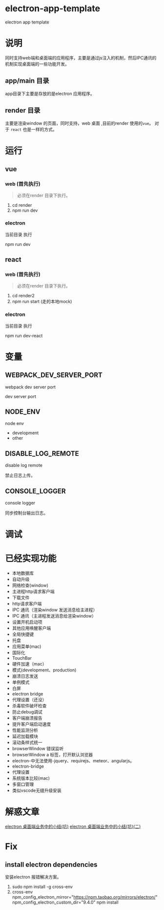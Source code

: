 # electron-app-template
 electron app template
 
# 说明

同时支持web端和桌面端的应用程序，主要是通过js注入的机制，然后IPC通讯的机制实现桌面端的一些功能开发。

## app/main 目录

app目录下主要是存放的是electron 应用程序。

## render 目录
主要是渲染window 的页面，同时支持，web 桌面 ,目前的render 使用的`vue`。 对于 `react` 也是一样的方式。
 

# 运行

## vue
### web (首先执行)

> 必须在render 目录下执行。
1. cd render
2. npm run dev

### electron

当前目录 执行

npm run dev

## react
### web (首先执行)

> 必须在render 目录下执行。
1. cd render2
2. npm run start (走的本地mock)

### electron

当前目录 执行

npm run dev-react


 
# 变量

## WEBPACK_DEV_SERVER_PORT
webpack dev server port

dev server port


## NODE_ENV
node env

- development
- other


## DISABLE_LOG_REMOTE
disable log remote

禁止日志上传。

## CONSOLE_LOGGER 

console logger

同步控制台输出日志。
 
# 调试 



# 已经实现功能

- 本地数据库
- 自动升级
- 网络检查(window)
- 主进程http请求客户端
- 下载文件
- http请求客户端
- IPC 通讯（渲染window 发送消息给主进程）
- IPC 通讯（主进程发送消息给渲染window）
- 设置开机启动项
- 其他应用唤醒客户端
- 全局快捷键
- 托盘
- 应用菜单(mac)
- 国际化
- TouchBar
- 硬件加速（mac）
- 模式(development、production)
- 崩溃日志发送
- 单例模式
- 白屏
- electron bridge
- 代理设置（还没）
- 杀毒软件破坏检查
- 防止debug调试
- 客户端崩溃报告
- 提升客户端启动速度
- 性能监测分析
- 延迟加载模块
- 滚动条样式统一
- browserWindow 错误监听
- browserWindow a 标签，打开默认浏览器
- electron-中无法使用-jquery、requirejs、meteor、angularjs。
- electron-bridge
- 代理设置
- 系统版本比较(mac)
- 多窗口管理
- 类似vscode无缝升级安装


 # 解惑文章
 
 [electron 桌面端业务中的小结(坑)](https://juejin.cn/post/6940643332787798029)
 [electron 桌面端业务中的小结(坑)(二)](https://juejin.cn/post/6950512014502395912)

 
# Fix 
 
## install electron dependencies 

安装electron 报错解决方案。
 
1. sudo npm install -g cross-env 
2. cross-env npm_config_electron_mirror="https://npm.taobao.org/mirrors/electron/" npm_config_electron_custom_dir="9.4.0" npm install
